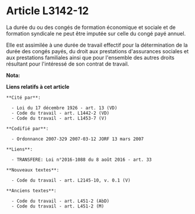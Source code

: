 # Article L3142-12

La durée du ou des congés de formation économique et sociale et de formation syndicale ne peut être imputée sur celle du
congé payé annuel.

Elle est assimilée à une durée de travail effectif pour la détermination de la durée des congés payés, du droit aux
prestations d'assurances sociales et aux prestations familiales ainsi que pour l'ensemble des autres droits résultant pour
l'intéressé de son contrat de travail.

**Nota:**



**Liens relatifs à cet article**

	**Cité par**:

	  - Loi du 17 décembre 1926 - art. 13 (VD)
	  - Code du travail - art. L1442-2 (VD)
	  - Code du travail - art. L1453-7 (V)

	**Codifié par**:

	  - Ordonnance 2007-329 2007-03-12 JORF 13 mars 2007

	**Liens**:

	  - TRANSFERE: Loi n°2016-1088 du 8 août 2016 - art. 33

	**Nouveaux textes**:

	  - Code du travail - art. L2145-10, v. 0.1 (V)

	**Anciens textes**:

	  - Code du travail - art. L451-2 (AbD)
	  - Code du travail - art. L451-2 (M)
